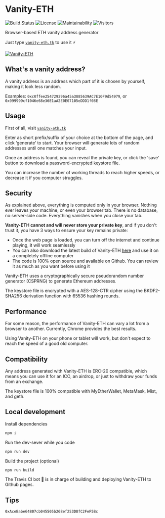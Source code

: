 # Vanity-ETH

[![Build Status][build-img]][build-link]
[![License][license-img]][license-link]
[![Maintainability][maint-img]][maint-link]
![Visitors][visitors-img]

Browser-based ETH vanity address generator

Just type [`vanity-eth.tk`](https://vanity-eth.tk) to use it ⚡️

[![Vanity-ETH](https://i.imgur.com/zmSLeBP.png)](https://vanity-eth.tk)

## What's a vanity address?

A vanity address is an address which part of it is chosen by yourself, making it look less random.

Examples: `0xc0ffee254729296a45a3885639AC7E10F9d54979`, or `0x999999cf1046e68e36E1aA2E0E07105eDDD1f08E`

## Usage

First of all, visit [`vanity-eth.tk`](https://vanity-eth.tk)

Enter as short prefix/suffix of your choice at the bottom of the page, and click ‘generate’ to start. Your browser will
generate lots of random addresses until one matches your input.

Once an address is found, you can reveal the private key, or click the 'save' button to download a password-encrypted keystore file.

You can increase the number of working threads to reach higher speeds, or decrease it if you computer struggles.


## Security

As explained above, everything is computed only in your browser. Nothing ever leaves your machine, or even your browser tab.
There is no database, no server-side code. Everything vanishes when you close your tab.

**Vanity-ETH cannot and will never store your private key**, and if you don't trust it, you have 3 ways to ensure your key remains private:

- Once the web page is loaded, you can turn off the internet and continue playing, it will work seamlessly
- You can also download the latest build of Vanity-ETH [here](https://git.io/veth-dl)
and use it on a completely offline computer
- The code is 100% open source and available on Github. You can review it as much as you want before using it

Vanity-ETH uses a cryptographically secure pseudorandom number generator (CSPRNG) to generate Ethereum addresses.

The keystore file is encrypted with a AES-128-CTR cipher using the BKDF2-SHA256 derivation function with 65536 hashing rounds.


## Performance

For some reason, the performance of Vanity-ETH can vary a lot from a browser to another. 
Currently, Chrome provides the best results.

Using Vanity-ETH on your phone or tablet will work, but don't expect to reach the speed of a good old computer.


## Compatibility

Any address generated with Vanity-ETH is ERC-20 compatible, which means you can use it for an ICO, an airdrop, or just
to withdraw your funds from an exchange.

The keystore file is 100% compatible with MyEtherWallet, MetaMask, Mist, and geth.


## Local development

Install dependencies

```sh
npm i
```

Run the dev-sever while you code

```sh
npm run dev
```

Build the project (optional)

```sh
npm run build
```

The Travis CI bot 🤖 is in charge of building and deploying Vanity-ETH to Github pages.

## Tips

`0xAceBabe64807cb045505b268ef253D8fC2FeF5Bc`

[build-img]: https://flat.badgen.net/travis/bokub/vanity-eth
[build-link]: https://travis-ci.org/bokub/vanity-eth
[license-img]: https://flat.badgen.net/badge/license/MIT/orange
[license-link]: https://raw.githubusercontent.com/bokub/vanity-eth/master/LICENSE
[maint-img]: https://flat.badgen.net/codeclimate/maintainability/bokub/vanity-eth
[maint-link]: https://codeclimate.com/github/bokub/vanity-eth/maintainability
[visitors-img]: https://flat.badgen.net/runkit/vanity-eth-visits-oleal3y7ahxg
